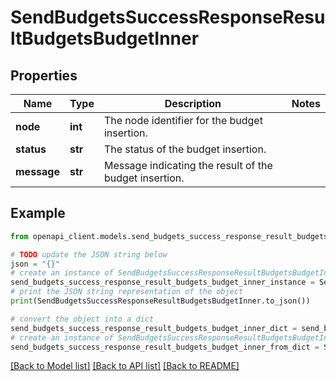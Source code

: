 # SendBudgetsSuccessResponseResultBudgetsBudgetInner


## Properties

Name | Type | Description | Notes
------------ | ------------- | ------------- | -------------
**node** | **int** | The node identifier for the budget insertion. | 
**status** | **str** | The status of the budget insertion. | 
**message** | **str** | Message indicating the result of the budget insertion. | 

## Example

```python
from openapi_client.models.send_budgets_success_response_result_budgets_budget_inner import SendBudgetsSuccessResponseResultBudgetsBudgetInner

# TODO update the JSON string below
json = "{}"
# create an instance of SendBudgetsSuccessResponseResultBudgetsBudgetInner from a JSON string
send_budgets_success_response_result_budgets_budget_inner_instance = SendBudgetsSuccessResponseResultBudgetsBudgetInner.from_json(json)
# print the JSON string representation of the object
print(SendBudgetsSuccessResponseResultBudgetsBudgetInner.to_json())

# convert the object into a dict
send_budgets_success_response_result_budgets_budget_inner_dict = send_budgets_success_response_result_budgets_budget_inner_instance.to_dict()
# create an instance of SendBudgetsSuccessResponseResultBudgetsBudgetInner from a dict
send_budgets_success_response_result_budgets_budget_inner_from_dict = SendBudgetsSuccessResponseResultBudgetsBudgetInner.from_dict(send_budgets_success_response_result_budgets_budget_inner_dict)
```
[[Back to Model list]](../README.md#documentation-for-models) [[Back to API list]](../README.md#documentation-for-api-endpoints) [[Back to README]](../README.md)


